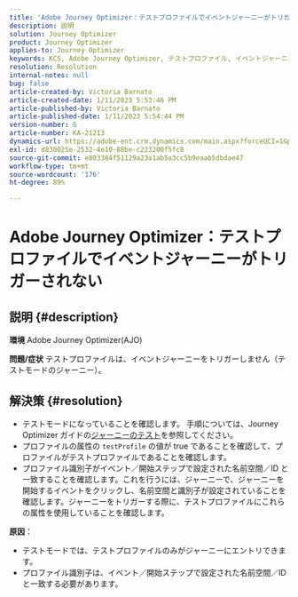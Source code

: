 ```yaml
---
title: 'Adobe Journey Optimizer：テストプロファイルでイベントジャーニーがトリガーされない'
description: 説明
solution: Journey Optimizer
product: Journey Optimizer
applies-to: Journey Optimizer
keywords: KCS, Adobe Journey Optimizer, テストプロファイル, イベントジャーニーがトリガーされない, AJO
resolution: Resolution
internal-notes: null
bug: false
article-created-by: Victoria Barnato
article-created-date: 1/11/2023 5:53:46 PM
article-published-by: Victoria Barnato
article-published-date: 1/11/2023 5:54:44 PM
version-number: 6
article-number: KA-21213
dynamics-url: https://adobe-ent.crm.dynamics.com/main.aspx?forceUCI=1&pagetype=entityrecord&etn=knowledgearticle&id=b09b7ee4-d891-ed11-aad1-6045bd006d92
exl-id: d830025e-2532-4e10-88be-c223200f5fc8
source-git-commit: e803384f51129a23a1ab5a3cc5b9eaab5dbdae47
workflow-type: tm+mt
source-wordcount: '176'
ht-degree: 89%

---
```


# Adobe Journey Optimizer：テストプロファイルでイベントジャーニーがトリガーされない

## 説明 {#description}

<b>環境</b>
Adobe Journey Optimizer(AJO)


<b>問題/症状</b>
テストプロファイルは、イベントジャーニーをトリガーしません（テストモードのジャーニー）。


## 解決策 {#resolution}


- テストモードになっていることを確認します。 手順については、Journey Optimizer ガイドの[ジャーニーのテスト](https://experienceleague.adobe.com/docs/journey-optimizer/using/orchestrate-journeys/create-journey/testing-the-journey.html?lang=ja)を参照してください。
- プロファイルの属性の `testProfile` の値が true であることを確認して、プロファイルがテストプロファイルであることを確認します。
- プロファイル識別子がイベント／開始ステップで設定された名前空間／ID と一致することを確認します。これを行うには、ジャーニーで、ジャーニーを開始するイベントをクリックし、名前空間と識別子が設定されていることを確認します。ジャーニーをトリガーする際に、テストプロファイルにこれらの属性を使用していることを確認します。

<b>原因</b>：
- テストモードでは、テストプロファイルのみがジャーニーにエントリできます。
- プロファイル識別子は、イベント／開始ステップで設定された名前空間／ID と一致する必要があります。
